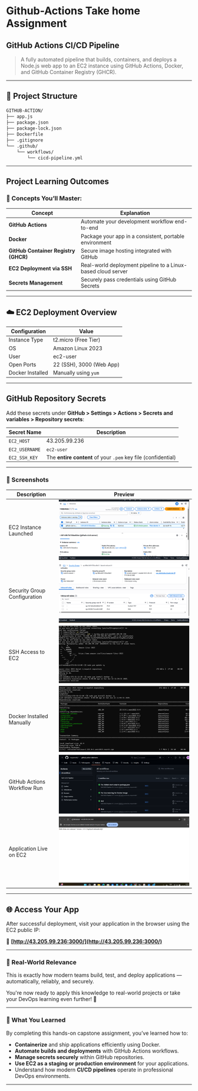 # Github-Actions Take home Assignment
##  GitHub Actions CI/CD Pipeline

> A fully automated pipeline that builds, containers, and deploys a Node.js web app to an EC2 instance using GitHub Actions, Docker, and GitHub Container Registry (GHCR).

---

## 📁 Project Structure
```
GITHUB-ACTION/
├── app.js                    
├── package.json              
├── package-lock.json         
├── Dockerfile                 
├── .gitignore                
└── .github/
    └── workflows/
        └── cicd-pipeline.yml  
```

---

##  Project Learning Outcomes

### 🔧 Concepts You’ll Master:

| Concept                     | Explanation                                                                 |
|----------------------------|-----------------------------------------------------------------------------|
| **GitHub Actions**         | Automate your development workflow end-to-end                              |
| **Docker**                 | Package your app in a consistent, portable environment                     |
| **GitHub Container Registry (GHCR)** | Secure image hosting integrated with GitHub                        |
| **EC2 Deployment via SSH** | Real-world deployment pipeline to a Linux-based cloud server               |
| **Secrets Management**     | Securely pass credentials using GitHub Secrets                             |

---

## ☁️ EC2 Deployment Overview

| Configuration     | Value                        |
|-------------------|------------------------------|
| Instance Type     | t2.micro (Free Tier)         |
| OS                | Amazon Linux 2023            |
| User              | ec2-user                     |
| Open Ports        | 22 (SSH), 3000 (Web App)     |
| Docker Installed  | Manually using `yum`         |
---

##  GitHub Repository Secrets

Add these secrets under **GitHub > Settings > Actions > Secrets and variables > Repository secrets**:

| Secret Name     | Description                                     |
|------------------|-------------------------------------------------|
| `EC2_HOST`       |  43.205.99.236            |
| `EC2_USERNAME`   | `ec2-user`  |
| `EC2_SSH_KEY`    | The **entire content** of your `.pem` key file (confidential) |

---

### 📸 Screenshots

| Description                   | Preview |
|------------------------------|---------|
| EC2 Instance Launched        | ![EC2 Instance](https://github.com/mayurminfy1/photos/blob/main/github-actions/Screenshot%202025-06-22%20174117.png?raw=true) |
| Security Group Configuration | ![Security Group](https://github.com/mayurminfy1/photos/blob/main/github-actions/Screenshot%202025-06-22%20174217.png?raw=true) |
| SSH Access to EC2            | ![SSH Access](https://github.com/mayurminfy1/photos/blob/main/github-actions/Screenshot%202025-06-22%20174024.png?raw=true) |
| Docker Installed Manually    | ![Docker Install](https://github.com/mayurminfy1/photos/blob/main/github-actions/Screenshot%202025-06-22%20173958.png?raw=true) |
| GitHub Actions Workflow Run  | ![Workflows](https://github.com/mayurminfy1/photos/blob/main/github-actions/Screenshot%202025-06-22%20180051.png?raw=true) |
| Application Live on EC2      | ![Live App](https://github.com/mayurminfy1/photos/blob/main/github-actions/Screenshot%202025-06-22%20180027.png?raw=true) |

 ---

## 🌐 Access Your App

After successful deployment, visit your application in the browser using the EC2 public IP:

🔗 **[http://43.205.99.236:3000/](http://43.205.99.236:3000/)**

---

### 💼 Real-World Relevance

This is exactly how modern teams build, test, and deploy applications — automatically, reliably, and securely.

You're now ready to apply this knowledge to real-world projects or take your DevOps learning even further! 🚀

---

### 🧠 What You Learned

By completing this hands-on capstone assignment, you’ve learned how to:

- **Containerize** and ship applications efficiently using Docker.
- **Automate builds and deployments** with GitHub Actions workflows.
- **Manage secrets securely** within GitHub repositories.
- **Use EC2 as a staging or production environment** for your applications.
- Understand how modern **CI/CD pipelines** operate in professional DevOps environments.

---



